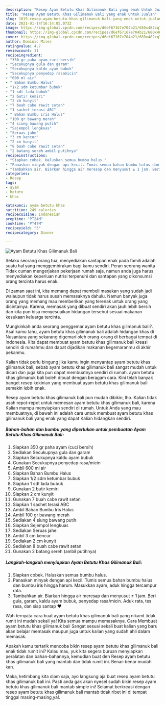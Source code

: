 ```yaml
---
description: "Resep Ayam Betutu Khas Gilimanuk Bali yang enak Untuk Jualan"
title: "Resep Ayam Betutu Khas Gilimanuk Bali yang enak Untuk Jualan"
slug: 1019-resep-ayam-betutu-khas-gilimanuk-bali-yang-enak-untuk-jualan
date: 2021-01-14T16:14:05.073Z
image: https://img-global.cpcdn.com/recipes/d6ef67167e704b21/680x482cq70/ayam-betutu-khas-gilimanuk-bali-foto-resep-utama.jpg
thumbnail: https://img-global.cpcdn.com/recipes/d6ef67167e704b21/680x482cq70/ayam-betutu-khas-gilimanuk-bali-foto-resep-utama.jpg
cover: https://img-global.cpcdn.com/recipes/d6ef67167e704b21/680x482cq70/ayam-betutu-khas-gilimanuk-bali-foto-resep-utama.jpg
author: Dominic Miles
ratingvalue: 4.7
reviewcount: 11
recipeingredient:
- "350 gr paha ayam cuci bersih"
- "Secukupnya gula dan garam"
- "Secukupnya kaldu ayam bubuk"
- "Secukupnya penyedap rasamicin"
- "600 ml air"
- " Bahan Bumbu Halus"
- "1/2 sdm ketumbar bubuk"
- "1 sdt lada bubuk"
- "2 butir kemiri"
- "2 cm kunyit"
- "7 buah cabe rawit setan"
- "1 sachet terasi ABC"
- " Bahan Bumbu Iris Halus"
- "100 gr bawang merah"
- "4 siung bawang putih"
- "Sejempol lengkuas"
- "Seruas jahe"
- "3 cm kencur"
- "2 cm kunyit"
- "8 buah cabe rawit setan"
- "2 batang sereh ambil putihnya"
recipeinstructions:
- "Siapkan cobek. Haluskan semua bumbu halus."
- "Panaskan minyak dengan api kecil. Tumis semua bahan bumbu halus dan bumbu iris hingga harum. Masukkan ayam, aduk hingga tercampur rata."
- "Tambahkan air. Biarkan hingga air meresap dan menyusut ± 1 jam. Beri gula, garam, kaldu ayam bubuk, penyedap rasa/micin. Aduk rata, tes rasa, dan siap santap ❤"
categories:
- Resep
tags:
- ayam
- betutu
- khas

katakunci: ayam betutu khas 
nutrition: 249 calories
recipecuisine: Indonesian
preptime: "PT24M"
cooktime: "PT47M"
recipeyield: "3"
recipecategory: Dinner

---
```



![Ayam Betutu Khas Gilimanuk Bali](https://img-global.cpcdn.com/recipes/d6ef67167e704b21/680x482cq70/ayam-betutu-khas-gilimanuk-bali-foto-resep-utama.jpg)

Selaku seorang orang tua, menyediakan santapan enak pada famili adalah suatu hal yang menggembirakan bagi kamu sendiri. Peran seorang  wanita Tidak cuman mengerjakan pekerjaan rumah saja, namun anda juga harus menyediakan keperluan nutrisi terpenuhi dan santapan yang dikonsumsi orang tercinta harus enak.

Di zaman  saat ini, kita memang dapat membeli masakan yang sudah jadi walaupun tidak harus susah memasaknya dahulu. Namun banyak juga orang yang memang mau memberikan yang terenak untuk orang yang dicintainya. Karena, memasak yang dibuat sendiri akan jauh lebih bersih dan kita pun bisa menyesuaikan hidangan tersebut sesuai makanan kesukaan keluarga tercinta. 



Mungkinkah anda seorang penggemar ayam betutu khas gilimanuk bali?. Asal kamu tahu, ayam betutu khas gilimanuk bali adalah hidangan khas di Nusantara yang sekarang digemari oleh orang-orang di berbagai tempat di Indonesia. Kita dapat membuat ayam betutu khas gilimanuk bali kreasi sendiri di rumahmu dan dapat dijadikan makanan kegemaranmu di akhir pekanmu.

Kalian tidak perlu bingung jika kamu ingin menyantap ayam betutu khas gilimanuk bali, sebab ayam betutu khas gilimanuk bali sangat mudah untuk dicari dan juga kita pun dapat membuatnya sendiri di rumah. ayam betutu khas gilimanuk bali boleh dibuat dengan beragam cara. Kini telah banyak banget resep kekinian yang membuat ayam betutu khas gilimanuk bali semakin lebih enak.

Resep ayam betutu khas gilimanuk bali pun mudah dibikin, lho. Kalian tidak usah repot-repot untuk memesan ayam betutu khas gilimanuk bali, karena Kalian mampu menyiapkan sendiri di rumah. Untuk Anda yang mau membuatnya, di bawah ini adalah cara untuk membuat ayam betutu khas gilimanuk bali yang enak yang dapat Kalian hidangkan sendiri.

<!--inarticleads1-->

##### Bahan-bahan dan bumbu yang diperlukan untuk pembuatan Ayam Betutu Khas Gilimanuk Bali:

1. Siapkan 350 gr paha ayam (cuci bersih)
1. Sediakan Secukupnya gula dan garam
1. Siapkan Secukupnya kaldu ayam bubuk
1. Gunakan Secukupnya penyedap rasa/micin
1. Ambil 600 ml air
1. Siapkan  Bahan Bumbu Halus
1. Siapkan 1/2 sdm ketumbar bubuk
1. Siapkan 1 sdt lada bubuk
1. Gunakan 2 butir kemiri
1. Siapkan 2 cm kunyit
1. Gunakan 7 buah cabe rawit setan
1. Siapkan 1 sachet terasi ABC
1. Ambil  Bahan Bumbu Iris Halus
1. Ambil 100 gr bawang merah
1. Sediakan 4 siung bawang putih
1. Siapkan Sejempol lengkuas
1. Sediakan Seruas jahe
1. Ambil 3 cm kencur
1. Sediakan 2 cm kunyit
1. Sediakan 8 buah cabe rawit setan
1. Gunakan 2 batang sereh (ambil putihnya)




<!--inarticleads2-->

##### Langkah-langkah menyiapkan Ayam Betutu Khas Gilimanuk Bali:

1. Siapkan cobek. Haluskan semua bumbu halus.
1. Panaskan minyak dengan api kecil. Tumis semua bahan bumbu halus dan bumbu iris hingga harum. Masukkan ayam, aduk hingga tercampur rata.
1. Tambahkan air. Biarkan hingga air meresap dan menyusut ± 1 jam. Beri gula, garam, kaldu ayam bubuk, penyedap rasa/micin. Aduk rata, tes rasa, dan siap santap ❤




Wah ternyata cara buat ayam betutu khas gilimanuk bali yang nikamt tidak rumit ini mudah sekali ya! Kita semua mampu memasaknya. Cara Membuat ayam betutu khas gilimanuk bali Sangat sesuai sekali buat kalian yang baru akan belajar memasak maupun juga untuk kalian yang sudah ahli dalam memasak.

Apakah kamu tertarik mencoba bikin resep ayam betutu khas gilimanuk bali enak tidak rumit ini? Kalau mau, yuk kita segera buruan menyiapkan peralatan dan bahan-bahannya, kemudian buat deh Resep ayam betutu khas gilimanuk bali yang mantab dan tidak rumit ini. Benar-benar mudah kan. 

Maka, ketimbang kita diam saja, ayo langsung aja buat resep ayam betutu khas gilimanuk bali ini. Pasti anda gak akan nyesel sudah bikin resep ayam betutu khas gilimanuk bali mantab simple ini! Selamat berkreasi dengan resep ayam betutu khas gilimanuk bali mantab tidak ribet ini di tempat tinggal masing-masing,ya!.

